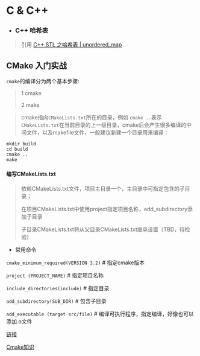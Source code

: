 
# C & C++

* ### C++ 哈希表

> 引用 [C++ STL 之哈希表 | unordered_map](https://www.sczyh30.com/posts/C-C/cpp-stl-hashmap/)

## CMake 入门实战

`cmake`的编译分为两个基本步骤:

> 1 cmake
>
> 2 make

> cmake指向`CMakeLists.txt`所在的目录，例如 `cmake ..`表示`CMakeLists.txt`在当前目录的上一级目录，cmake后会产生很多编译的中间文件，以及makefile文件，一般建议新建一个目录用来编译：

```
mkdir build
cd build
cmake ..
make

```

#### 编写CMakeLists.txt

> 依赖CMakeLists.txt文件，项目主目录一个，主目录中可指定包含的子目录；
>
> 在项目CMakeLists.txt中使用project指定项目名称，add_subdirectory添加子目录
> 
> 子目录CMakeLists.txt将从父目录CMakeLists.txt继承设置（TBD，待检验）


* 常用命令

`cmake_minimum_required(VERSION 3.2)` # 指定cmake版本

`project (PROJECT_NAME)` # 指定项目名称 

`include_directories(include)` # 指定目录

`add_subdirectory(SUB_DIR)` # 包含子目录

`add_executable (target src/file)` # 编译可执行程序，指定编译，好像也可以添加.o文件

[链接](https://www.hahack.com/codes/cmake/#)

[Cmake知识](https://blog.csdn.net/hebbely/article/details/79169965)